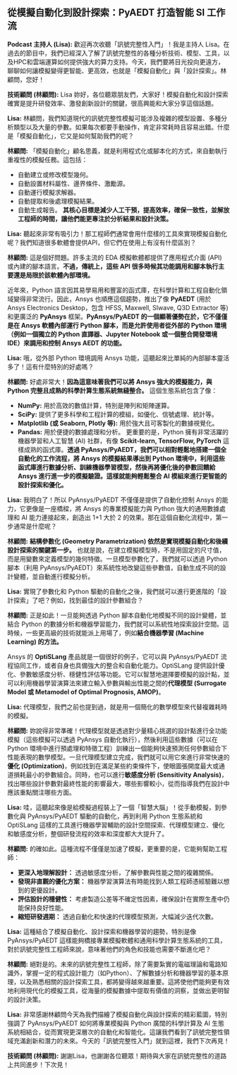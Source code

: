 從模擬自動化到設計探索：PyAEDT 打造智能 SI 工作流
---

**Podcast 主持人 (Lisa):** 歡迎再次收聽「訊號完整性入門」！我是主持人 Lisa。在過去的節目中，我們已經深入了解了訊號完整性的各種分析技術、模型、工具，以及HPC和雲端運算如何提供強大的算力支持。今天，我們要將目光投向更遠方，聊聊如何讓模擬變得更智能、更高效，也就是「模擬自動化」與「設計探索」。林顧問，您好！

**技術顧問 (林顧問):** Lisa 妳好，各位聽眾朋友們，大家好！模擬自動化和設計探索確實是提升研發效率、激發創新設計的關鍵，很高興能和大家分享這個話題。

**Lisa:** 林顧問，我們知道現代的訊號完整性模擬可能涉及複雜的模型設置、多種分析類型以及大量的參數。如果每次都要手動操作，肯定非常耗時且容易出錯。什麼是「模擬自動化」，它又是如何幫助我們的呢？

**林顧問:** 「模擬自動化」顧名思義，就是利用程式化或腳本化的方式，來自動執行重複性的模擬任務。這包括：
*   自動建立或修改模型幾何。
*   自動設置材料屬性、邊界條件、激勵源。
*   自動運行模擬求解器。
*   自動提取和後處理模擬結果。
*   自動生成報告。
**其核心目標是減少人工干預，提高效率，確保一致性，並解放工程師的時間，讓他們能更專注於分析結果和設計決策。**

**Lisa:** 聽起來非常有吸引力！那工程師們通常會用什麼樣的工具來實現模擬自動化呢？我們知道很多軟體會提供API，但它們在使用上有沒有什麼區別？

**林顧問:** 這是個好問題。許多主流的 EDA 模擬軟體都提供了應用程式介面 (API) 或內建的腳本語言。**不過，傳統上，這些 API 很多時候其功能調用和腳本執行主要還是局限於該軟體內部環境。**

近年來，Python 語言因其易學易用和豐富的函式庫，在科學計算和工程自動化領域變得非常流行。因此，Ansys 也順應這個趨勢，推出了像 **PyAEDT** (用於 Ansys Electronics Desktop，包含 HFSS, Maxwell, SIwave, Q3D Extractor 等) 和更廣泛的 **PyAnsys** 框架。**PyAnsys/PyAEDT 的一個顯著優勢在於，它不僅僅是在 Ansys 軟體內部運行 Python 腳本，而是允許使用者從外部的 Python 環境（例如一個獨立的 Python 直譯器、Jupyter Notebook 或一個整合開發環境 IDE）來調用和控制 Ansys AEDT 的功能。**

**Lisa:** 哦，從外部 Python 環境調用 Ansys 功能，這聽起來比單純的內部腳本靈活多了！這有什麼特別的好處嗎？

**林顧問:** 好處非常大！**因為這意味著我們可以將 Ansys 強大的模擬能力，與 Python 完整且成熟的科學計算生態系統無縫整合。** 這個生態系統包含了像：
*   **NumPy:** 用於高效的數值計算，特別是陣列和矩陣運算。
*   **SciPy:** 提供了更多科學和工程計算的模組，如優化、信號處理、統計等。
*   **Matplotlib (或 Seaborn, Plotly 等):** 用於強大且可客製化的數據視覺化。
*   **Pandas:** 用於便捷的數據處理和分析。
更重要的是，Python 擁有非常活躍的機器學習和人工智慧 (AI) 社群，有像 **Scikit-learn, TensorFlow, PyTorch** 這樣成熟的函式庫。**透過 PyAnsys/PyAEDT，我們可以相對輕鬆地搭建一個全自動化的工作流程，將 Ansys 的模擬結果導出到 Python 環境中，利用這些函式庫進行數據分析、訓練機器學習模型，然後再將優化後的參數回饋給 Ansys 進行進一步的模擬驗證。這樣就能夠輕鬆整合 AI 模組來進行更智能的設計探索和優化。**

**Lisa:** 我明白了！所以 PyAnsys/PyAEDT 不僅僅是提供了自動化控制 Ansys 的能力，它更像是一座橋樑，將 Ansys 的專業模擬能力與 Python 強大的通用數據處理和 AI 能力連接起來，創造出 1+1 大於 2 的效果。那在這個自動化流程中，第一步通常是什麼呢？

**林顧問:** **結構參數化 (Geometry Parametrization) 依然是實現模擬自動化和後續設計探索的關鍵第一步。** 也就是說，在建立模擬模型時，不是用固定的尺寸值，而是用變數來定義模型的幾何特徵。一旦模型參數化了，我們就可以透過 Python 腳本（利用 PyAnsys/PyAEDT）來系統性地改變這些參數值，自動生成不同的設計變體，並自動進行模擬分析。

**Lisa:** 實現了參數化和 Python 驅動的自動化之後，我們就可以進行更進階的「設計探索」了吧？例如，找到最佳的設計參數組合？

**林顧問:** 正是如此！一旦能夠透過 Python 腳本自動化地模擬不同的設計變體，並結合 Python 的數據分析和機器學習能力，我們就可以系統性地探索設計空間。這時候，一些更高級的技術就能派上用場了，例如**結合機器學習 (Machine Learning) 的方法。**

Ansys 的 **OptiSLang** 產品就是一個很好的例子，它可以與 PyAnsys/PyAEDT 流程協同工作，或者自身也具備強大的整合和自動化能力。OptiSLang 提供設計優化、參數敏感度分析、穩健性評估等功能。它可以智慧地選擇要模擬的設計點，並可以利用機器學習演算法來建立輸入參數與輸出性能之間的**代理模型 (Surrogate Model 或 Metamodel of Optimal Prognosis, AMOP)**。

**Lisa:** 代理模型，我們之前也提到過，就是用一個簡化的數學模型來代替複雜耗時的模擬。

**林顧問:** 妳說得非常準確！代理模型就是透過對少量精心挑選的設計點進行全功能模擬（這些模擬可以透過 PyAnsys 自動化執行），然後利用這些數據（可以在 Python 環境中進行預處理和特徵工程）訓練出一個能夠快速預測任何參數組合下性能表現的數學模型。一旦代理模型建立完成，我們就可以用它來進行非常快速的**優化 (Optimization)**，例如找到在滿足某些約束條件下，使眼圖張開度最大或通道損耗最小的參數組合。同時，也可以進行**敏感度分析 (Sensitivity Analysis)**，找出哪些設計參數對最終性能的影響最大，哪些影響較小，從而指導我們在設計中應該重點關注哪些方面。

**Lisa:** 哇，這聽起來像是給模擬過程裝上了一個「智慧大腦」！從手動模擬，到參數化與 PyAnsys/PyAEDT 驅動的自動化，再到利用 Python 生態系統和 OptiSLang 這樣的工具進行機器學習輔助的設計空間探索、代理模型建立、優化和敏感度分析，整個研發流程的效率和深度都大大提升了。

**林顧問:** 的確如此。這種流程不僅僅是加速了模擬，更重要的是，它能夠幫助工程師：
*   **更深入地理解設計：** 透過敏感度分析，了解參數與性能之間的複雜關係。
*   **發現非直觀的優化方案：** 機器學習演算法有時能找到人類工程師憑經驗難以想到的更優設計。
*   **評估設計的穩健性：** 考慮製造公差等不確定性因素，確保設計在實際生產中仍能保持良好性能。
*   **縮短研發週期：** 透過自動化和快速的代理模型預測，大幅減少迭代次數。

**Lisa:** 這種結合了模擬自動化、設計探索和機器學習的趨勢，特別是像 PyAnsys/PyAEDT 這樣能夠橋接專業模擬軟體和通用科學計算生態系統的工具，對於訊號完整性工程師來說，意味著他們的角色和技能也需要不斷進化吧？

**林顧問:** 絕對是的。未來的訊號完整性工程師，除了需要紮實的電磁理論和電路知識外，掌握一定的程式設計能力（如Python）、了解數據分析和機器學習的基本原理，以及熟悉相關的設計探索工具，都將變得越來越重要。這將使他們能夠更有效地利用現代化的模擬工具，從海量的模擬數據中提取有價值的洞察，並做出更明智的設計決策。

**Lisa:** 非常感謝林顧問今天為我們描繪了模擬自動化與設計探索的精彩藍圖，特別強調了 PyAnsys/PyAEDT 如何將專業模擬與 Python 廣闊的科學計算及 AI 生態系統相結合，從而實現更深層次的自動化和智能化。這讓我們看到了訊號完整性領域充滿創新和潛力的未來。今天的「訊號完整性入門」就到這裡，我們下次再見！

**技術顧問 (林顧問):** 謝謝Lisa，也謝謝各位聽眾！期待與大家在訊號完整性的道路上共同進步！下次見！